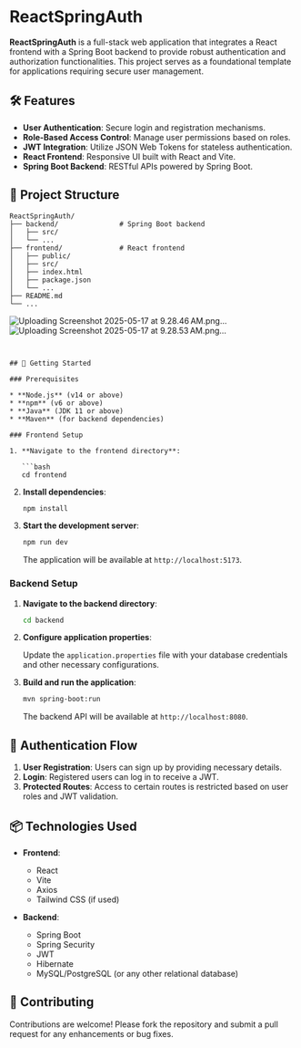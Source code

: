
# ReactSpringAuth

**ReactSpringAuth** is a full-stack web application that integrates a React frontend with a Spring Boot backend to provide robust authentication and authorization functionalities. This project serves as a foundational template for applications requiring secure user management.

## 🛠️ Features

* **User Authentication**: Secure login and registration mechanisms.
* **Role-Based Access Control**: Manage user permissions based on roles.
* **JWT Integration**: Utilize JSON Web Tokens for stateless authentication.
* **React Frontend**: Responsive UI built with React and Vite.
* **Spring Boot Backend**: RESTful APIs powered by Spring Boot.

## 📁 Project Structure

```
ReactSpringAuth/
├── backend/               # Spring Boot backend
│   ├── src/
│   └── ...
├── frontend/              # React frontend
│   ├── public/
│   ├── src/
│   ├── index.html
│   ├── package.json
│   └── ...
├── README.md
└── ...
```
![Uploading Screenshot 2025-05-17 at 9.28.46 AM.png…]()
![Uploading Screenshot 2025-05-17 at 9.28.53 AM.png…]()


```


## 🚀 Getting Started

### Prerequisites

* **Node.js** (v14 or above)
* **npm** (v6 or above)
* **Java** (JDK 11 or above)
* **Maven** (for backend dependencies)

### Frontend Setup

1. **Navigate to the frontend directory**:

   ```bash
   cd frontend
   ```

2. **Install dependencies**:

   ```bash
   npm install
   ```

3. **Start the development server**:

   ```bash
   npm run dev
   ```

   The application will be available at `http://localhost:5173`.

### Backend Setup

1. **Navigate to the backend directory**:

   ```bash
   cd backend
   ```

2. **Configure application properties**:

   Update the `application.properties` file with your database credentials and other necessary configurations.

3. **Build and run the application**:

   ```bash
   mvn spring-boot:run
   ```

   The backend API will be available at `http://localhost:8080`.

## 🔐 Authentication Flow

1. **User Registration**: Users can sign up by providing necessary details.
2. **Login**: Registered users can log in to receive a JWT.
3. **Protected Routes**: Access to certain routes is restricted based on user roles and JWT validation.

## 📦 Technologies Used

* **Frontend**:

  * React
  * Vite
  * Axios
  * Tailwind CSS (if used)

* **Backend**:

  * Spring Boot
  * Spring Security
  * JWT
  * Hibernate
  * MySQL/PostgreSQL (or any other relational database)

## 🤝 Contributing

Contributions are welcome! Please fork the repository and submit a pull request for any enhancements or bug fixes.
